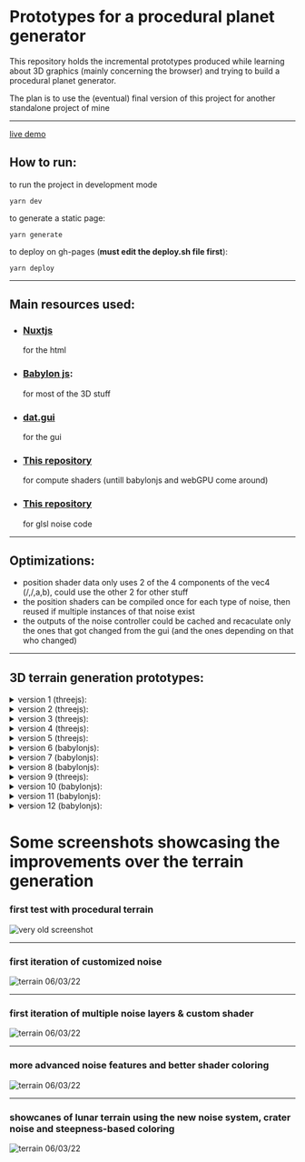 # Prototypes for a procedural planet generator

This repository holds the incremental prototypes produced while learning about 3D graphics (mainly concerning the browser) and trying to build a procedural planet generator.

The plan is to use the (eventual) final version of this project for another standalone project of mine

---

[live demo](https://tomm2000.github.io/StarForge-Prototypes/terrain12)

## How to run:
to run the project in development mode
```
yarn dev
```
to generate a static page:
```
yarn generate
```
to deploy on gh-pages (**must edit the deploy.sh file first**):
```
yarn deploy
```

---

## Main resources used:
- ### [Nuxtjs](https://nuxtjs.org/)
  for the html
- ### [Babylon js](https://www.babylonjs.com/):
  for most of the 3D stuff
- ### [dat.gui](https://github.com/dataarts/dat.gui)
  for the gui
- ### [This repository](https://github.com/tomm2000/GPGPU)
  for compute shaders (untill babylonjs and webGPU come around)
- ### [This repository](https://github.com/stegu/psrdnoise/)
  for glsl noise code
---

## Optimizations:
- position shader data only uses 2 of the 4 components of the vec4 (/,/,a,b), could use the other 2 for other stuff
- the position shaders can be compiled once for each type of noise, then reused if multiple instances of that noise exist
- the outputs of the noise controller could be cached and recaculate only the ones that got changed from the gui (and the ones depending on that who changed)

---
## 3D terrain generation prototypes:
<details>
  <summary>version 1 (threejs):</summary>

  - basic plane mesh morphing
</details>
<details>
 <summary>version 2 (threejs):</summary>

  - basic sphere mesh morphing
</details>
<details>
 <summary>version 3 (threejs):</summary>

  - basic procedural terrain with 3D noise
  - vertex normal shader
</details>
<details>
 <summary>version 4 (threejs):</summary>

  - terrain color shader on basic terrain
</details>
<details>
 <summary>version 5 (threejs):</summary>

  - terrain editor GUI
  - multi-layer noise
  - advanced noise settings: radius, amplitude, detail, min height, masks
  - auto/manual reloading
</details>
<details>
 <summary>version 6 (babylonjs):</summary>

  - custom reflection shader
  - terrain generation in vertex shader
</details>
<details>
 <summary>version 7 (babylonjs):</summary>

  - terrain generation on the GPU (GPGPU, not vertex shader)
</details>
<details>
 <summary>version 8 (babylonjs):</summary>

  - uv/texture mapping on cube sphere
</details>
<details>
 <summary>version 9 (threejs):</summary>

  - uv/texture mapping on cube sphere
  - terrain generated from 2d texture
</details>
<details>
 <summary>version 10 (babylonjs):</summary>

  - custom PBR node material
  - more advanced noise features (lacunarity, persistance, octaves, exponent)
  - noise seed, different seeds for noise layers
  - planet loading from json
  - planet downloading to json
</details>
<details>
 <summary>version 11 (babylonjs):</summary>

  - reworked noise system
  - reworked ui
  - separated editor functionality (ui) from visuals
</details>
<details>
 <summary>version 12 (babylonjs):</summary>

  - reworked noise system (again), now with separated steps and files for each noise step
  - reworked ui (again) to work with the new noise system
  - re-added support for loading and downloading schematics (now with firebase)
  - re-added support for masks
  - new look for the page
  - crater noise
  - terrain presets (moon, terrestrial)
</details>


# Some screenshots showcasing the improvements over the terrain generation
### first test with procedural terrain
![very old screenshot](https://github.com/tomm2000/StarForge-Prototypes/blob/master/assets/gallery/very_old.png?raw=true)

---

### first iteration of customized noise
![terrain 06/03/22](https://github.com/tomm2000/StarForge-Prototypes/blob/master/assets/gallery/terrain_06_03_22.png?raw=true)

---

### first iteration of multiple noise layers & custom shader
![terrain 06/03/22](https://github.com/tomm2000/StarForge-Prototypes/blob/master/assets/gallery/terrain_08_03_22.png?raw=true)

---

### more advanced noise features and better shader coloring
![terrain 06/03/22](https://github.com/tomm2000/StarForge-Prototypes/blob/master/assets/gallery/terrain_09_03_22.png?raw=true)

---

### showcanes of lunar terrain using the new noise system, crater noise and steepness-based coloring
![terrain 06/03/22](https://github.com/tomm2000/StarForge-Prototypes/blob/master/assets/gallery/moon_15_04_22.png?raw=true)
